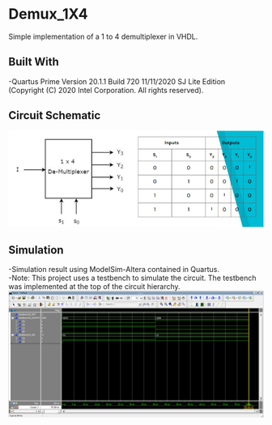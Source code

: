 # Demux_1X4
Simple implementation of a 1 to 4 demultiplexer in VHDL.

## Built With
-Quartus Prime Version 20.1.1 Build 720 11/11/2020 SJ Lite Edition<br />
(Copyright (C) 2020 Intel Corporation. All rights reserved).

## Circuit Schematic
![alt text](https://github.com/AlexandreLujan/Demux_1X4/blob/main/Demux_1X4.png?raw=true)

## Simulation
-Simulation result using ModelSim-Altera contained in Quartus.<br />
-Note: This project uses a testbench to simulate the circuit. The testbench was implemented at the top of the circuit hierarchy.
![alt text](https://github.com/AlexandreLujan/Demux_1X4/blob/main/Simulation.png?raw=true)
